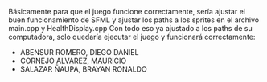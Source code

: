 Básicamente para que el juego funcione correctamente, sería ajustar el buen funcionamiento de SFML y ajustar los paths a los sprites en el archivo main.cpp y HealthDisplay.cpp
Con todo eso ya ajustado a los paths de su computadora, solo quedaría ejecutar el juego y funcionará correctamente:
- ABENSUR ROMERO, DIEGO DANIEL
- CORNEJO ALVAREZ, MAURICIO
- SALAZAR ÑAUPA, BRAYAN RONALDO
